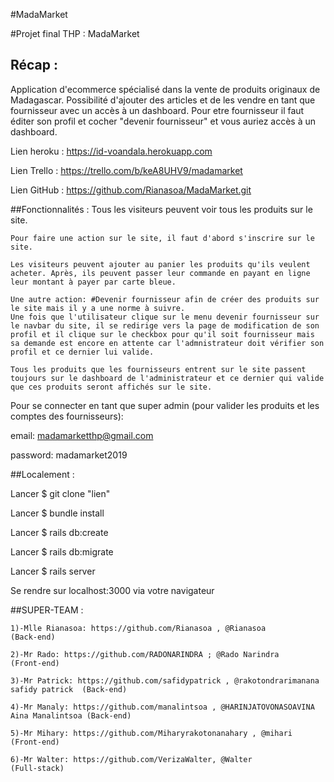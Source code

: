#MadaMarket

#Projet final THP : MadaMarket


## Récap :

Application d'ecommerce spécialisé dans la vente de produits originaux de Madagascar. Possibilité d'ajouter des articles et de les vendre en tant que fournisseur avec un accès à un dashboard. Pour etre fournisseur il faut éditer son profil et cocher "devenir fournisseur" et vous auriez accès à un dashboard.


Lien heroku : https://id-voandala.herokuapp.com

Lien Trello : https://trello.com/b/keA8UHV9/madamarket

Lien GitHub : https://github.com/Rianasoa/MadaMarket.git



##Fonctionnalités :
	Tous les visiteurs peuvent voir tous les produits sur le site.

	Pour faire une action sur le site, il faut d'abord s'inscrire sur le site. 

	Les visiteurs peuvent ajouter au panier les produits qu'ils veulent acheter. Après, ils peuvent passer leur commande en payant en ligne leur montant à payer par carte bleue.

	Une autre action: #Devenir fournisseur afin de créer des produits sur le site mais il y a une norme à suivre. 
	Une fois que l'utilisateur clique sur le menu devenir fournisseur sur le navbar du site, il se redirige vers la page de modification de son profil et il clique sur le checkbox pour qu'il soit fournisseur mais sa demande est encore en attente car l'admnistrateur doit vérifier son profil et ce dernier lui valide.

	Tous les produits que les fournisseurs entrent sur le site passent toujours sur le dashboard de l'administrateur et ce dernier qui valide que ces produits seront affichés sur le site.
	
Pour se connecter en tant que super admin (pour valider les produits et les comptes des fournisseurs):

email: madamarketthp@gmail.com

password: madamarket2019


##Localement :

Lancer $ git clone "lien"

Lancer $ bundle install

Lancer $ rails db:create

Lancer $ rails db:migrate

Lancer $ rails server

Se rendre sur localhost:3000 via votre navigateur


##SUPER-TEAM :

    1)-Mlle Rianasoa: https://github.com/Rianasoa , @Rianasoa                             (Back-end) 

    2)-Mr Rado: https://github.com/RADONARINDRA ; @Rado Narindra                          (Front-end)
    
    3)-Mr Patrick: https://github.com/safidypatrick , @rakotondrarimanana safidy patrick  (Back-end)
    
    4)-Mr Manaly: https://github.com/manalintsoa , @HARINJATOVONASOAVINA Aina Manalintsoa (Back-end)
    
    5)-Mr Mihary: https://github.com/Miharyrakotonanahary , @mihari                       (Front-end)
    
    6)-Mr Walter: https://github.com/VerizaWalter, @Walter                                (Full-stack)

